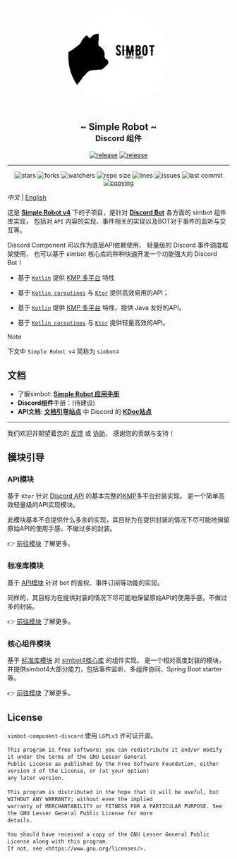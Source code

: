 <!--suppress HtmlDeprecatedAttribute -->
<div align="center">
<img src=".simbot/logo.png" alt="logo" style="width:230px; height:230px; border-radius:50%; " />
<h2>
    ~ Simple Robot ~ <br/> <small>Discord 组件</small>
</h2>
<a href="https://github.com/simple-robot/simbot-component-discord/releases/latest"><img alt="release" src="https://img.shields.io/github/v/release/simple-robot/simbot-component-discord" /></a>
<a href="https://repo1.maven.org/maven2/love/forte/simbot/component/simbot-component-discord-api/" target="_blank">
  <img alt="release" src="https://img.shields.io/maven-central/v/love.forte.simbot.component/simbot-component-discord-api" /></a>
   <hr>
   <img alt="stars" src="https://img.shields.io/github/stars/simple-robot/simbot-component-discord" />
   <img alt="forks" src="https://img.shields.io/github/forks/simple-robot/simbot-component-discord" />
   <img alt="watchers" src="https://img.shields.io/github/watchers/simple-robot/simbot-component-discord" />
   <img alt="repo size" src="https://img.shields.io/github/repo-size/simple-robot/simbot-component-discord" />
   <img alt="lines" src="https://img.shields.io/tokei/lines/github/simple-robot/simbot-component-discord" />
   <img alt="issues" src="https://img.shields.io/github/issues-closed/simple-robot/simbot-component-discord?color=green" />
   <img alt="last commit" src="https://img.shields.io/github/last-commit/simple-robot/simbot-component-discord" />
   <a href="./COPYING"><img alt="copying" src="https://img.shields.io/github/license/simple-robot/simbot-component-discord" /></a>

</div>

_中文_ | [English](README.md)

这是 
[**Simple Robot v4**](https://github.com/simple-robot/simpler-robot/tree/v4-dev)
下的子项目，是针对 
[**Discord Bot**](https://discord.com/developers/docs/intro) 
各方面的 simbot 组件库实现， 
包括对 `API` 内容的实现、事件相关的实现以及BOT对于事件的监听与交互等。

Discord Component 可以作为底层API依赖使用、
轻量级的 Discord 事件调度框架使用，
也可以基于 simbot 核心库的种种快速开发一个功能强大的 Discord Bot！

- 基于 [`Kotlin`](https://kotlinlang.org/) 提供 [KMP 多平台](https://kotlinlang.org/docs/multiplatform.html) 特性
- 基于 [`Kotlin coroutines`](https://github.com/Kotlin/kotlinx.coroutines) 与 [`Ktor`](https://ktor.io/) 提供高效易用的API；

- 基于 [`Kotlin`](https://kotlinlang.org/) 提供 [KMP 多平台](https://kotlinlang.org/docs/multiplatform.html) 特性，提供 Java 友好的API。
- 基于 [`Kotlin coroutines`](https://github.com/Kotlin/kotlinx.coroutines) 与 [`Ktor`](https://ktor.io/) 提供轻量高效的API。

> [!Note]
> 下文中 `Simple Robot v4` 简称为 `simbot4`

## 文档

- 了解simbot: [**Simple Robot 应用手册**](https://simbot.forte.love)
- **Discord组件**手册：(待建设)
- **API文档**: [**文档引导站点**](https://docs.simbot.forte.love) 中 Discord 的 [**KDoc站点**](https://docs.simbot.forte.love/components/discord)

---

我们欢迎并期望着您的
[反馈](https://github.com/simple-robot/simbot-component-discord/issues) 
或 
[协助](https://github.com/simple-robot/simbot-component-discord/pulls)，
感谢您的贡献与支持！

## 模块引导

### API模块

基于 `Ktor` 针对 [Discord API](https://discord.com/developers/docs/intro) 
的基本完整的[KMP](https://kotlinlang.org/docs/multiplatform.html)多平台封装实现，
是一个简单高效轻量级的API实现模块。

此模块基本不会提供什么多余的实现，其目标为在提供封装的情况下尽可能地保留原始API的使用手感，不做过多的封装。

👉 [前往模块](simbot-component-discord-api) 了解更多。

### 标准库模块

基于 [API模块](simbot-component-discord-api) 针对 bot 的鉴权、事件订阅等功能的实现。

同样的，其目标为在提供封装的情况下尽可能地保留原始API的使用手感，不做过多的封装。

👉 [前往模块](simbot-component-discord-stdlib) 了解更多。

### 核心组件模块

基于 
[标准库模块](simbot-component-discord-stdlib) 
对 [simbot4核心库](https://github.com/simple-robot/simpler-robot) 
的组件实现，
是一个相对高度封装的模块，并提供simbot4大部分能力，包括事件监听、多组件协同、Spring Boot starter 等。

👉 [前往模块](simbot-component-discord-core) 了解更多。


## License

`simbot-component-discord` 使用 `LGPLv3` 许可证开源。

```
This program is free software: you can redistribute it and/or modify it under the terms of the GNU Lesser General 
Public License as published by the Free Software Foundation, either version 3 of the License, or (at your option) 
any later version.

This program is distributed in the hope that it will be useful, but WITHOUT ANY WARRANTY; without even the implied 
warranty of MERCHANTABILITY or FITNESS FOR A PARTICULAR PURPOSE. See the GNU Lesser General Public License for more 
details.

You should have received a copy of the GNU Lesser General Public License along with this program. 
If not, see <https://www.gnu.org/licenses/>.
```

